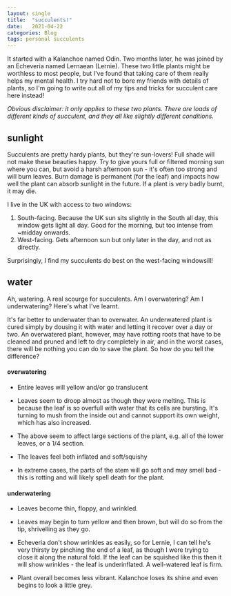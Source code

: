 ```yaml
---
layout: single
title:  "succulents!"
date:   2021-04-22
categories: Blog
tags: personal succulents
---
```


It started with a Kalanchoe named Odin. Two months later, he was joined by an Echeveria named Lernaean (Lernie). These two little plants might be worthless to most people, but I've found that taking care of them really helps my mental health. I try hard not to bore my friends with details of plants, so I'm going to write out all of my tips and tricks for succulent care here instead!

*Obvious disclaimer: it only applies to these two plants. There are loads of different kinds of succulent, and they all like slightly different conditions.*

## sunlight

Succulents are pretty hardy plants, but they're sun-lovers! Full shade will not make these beauties happy. Try to give yours full or filtered morning sun where you can, but avoid a harsh afternoon sun - it's often too strong and will burn leaves. Burn damage is permanent (for the leaf) and impacts how well the plant can absorb sunlight in the future. If a plant is very badly burnt, it may die.

I live in the UK with access to two windows:

1. South-facing. Because the UK sun sits slightly in the South all day, this window gets light all day. Good for the morning, but too intense from ~midday onwards.
2. West-facing. Gets afternoon sun but only later in the day, and not as directly.

Surprisingly, I find my succulents do best on the west-facing windowsill!

## water

Ah, watering. A real scourge for succulents. Am I overwatering? Am I underwatering? Here's what I've learnt.

It's far better to underwater than to overwater. An underwatered plant is cured simply by dousing it with water and letting it recover over a day or two. An overwatered plant, however, may have rotting roots that have to be cleaned and pruned and left to dry completely in air, and in the worst cases, there will be nothing you can do to save the plant. So how do you tell the difference?

#### overwatering

- Entire leaves will yellow and/or go translucent

- Leaves seem to droop almost as though they were melting. This is because the leaf is so overfull with water that its cells are bursting. It's turning to mush from the inside out and cannot support its own weight, which has also increased.

- The above seem to affect large sections of the plant, e.g. all of the lower leaves, or a 1/4 section.

- The leaves feel both inflated and soft/squishy

- In extreme cases, the parts of the stem will go soft and may smell bad - this is rotting and will likely spell death for the plant.

#### underwatering

- Leaves become thin, floppy, and wrinkled.

- Leaves may begin to turn yellow and then brown, but will do so from the tip, shrivelling as they go.

- Echeveria don't show wrinkles as easily, so for Lernie, I can tell he's very thirsty by pinching the end of a leaf, as though I were trying to close it along the natural fold. If the leaf can be squished like this then it will show wrinkles - the leaf is underinflated. A well-watered leaf is firm.

- Plant overall becomes less vibrant. Kalanchoe loses its shine and even begins to look a little grey.
